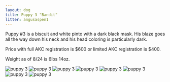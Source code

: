 ```yaml
---
layout: dog
title: Puppy 3 "Bandit"
litter: angusaspen1
---
```


Puppy #3 is a biscuit and white pinto with a dark black mask. His blaze goes all the way down his neck and his head coloring is particularly dark.

Price with full AKC registration is $600 or limited AKC registration is $400.

Weight as of 8/24 is 6lbs 14oz.

![puppy 3](http://farm6.staticflickr.com/5582/14798443287_8fe717f898_z_d.jpg)
![puppy 3](http://farm4.staticflickr.com/3893/14798360590_4ecbd17fc8_z_d.jpg)
![puppy 3](http://farm4.staticflickr.com/3903/14962044216_68d80bc039_z_d.jpg)
![puppy 3](http://farm4.staticflickr.com/3887/14981913671_beb6af0054_z_d.jpg)
![puppy 3](http://farm4.staticflickr.com/3910/14798455537_1618990137_z_d.jpg)
![puppy 3](http://farm4.staticflickr.com/3873/14798290560_ed340a0a8e_z_d.jpg)
![puppy 3](http://farm6.staticflickr.com/5583/14984620862_b945aebaa2_z_d.jpg)
![puppy 3](http://farm6.staticflickr.com/5575/14798301770_d90157374e_z_d.jpg)
